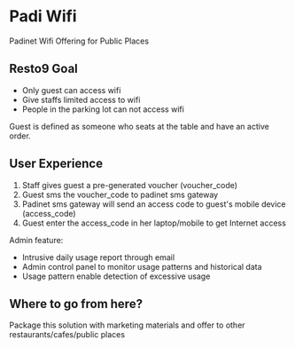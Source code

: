 # Padi Wifi

Padinet Wifi Offering for Public Places

## Resto9 Goal

- Only guest can access wifi
- Give staffs limited access to wifi
- People in the parking lot can not access wifi

Guest is defined as someone who seats at the table and have an active order.

## User Experience

1. Staff gives guest a pre-generated voucher (voucher_code)
2. Guest sms the voucher_code to padinet sms gateway
3. Padinet sms gateway will send an access code to guest's mobile device (access_code)
3. Guest enter the access_code in her laptop/mobile to get Internet access

Admin feature:
- Intrusive daily usage report through email
- Admin control panel to monitor usage patterns and historical data
- Usage pattern enable detection of excessive usage

## Where to go from here?

Package this solution with marketing materials and offer to other restaurants/cafes/public places
